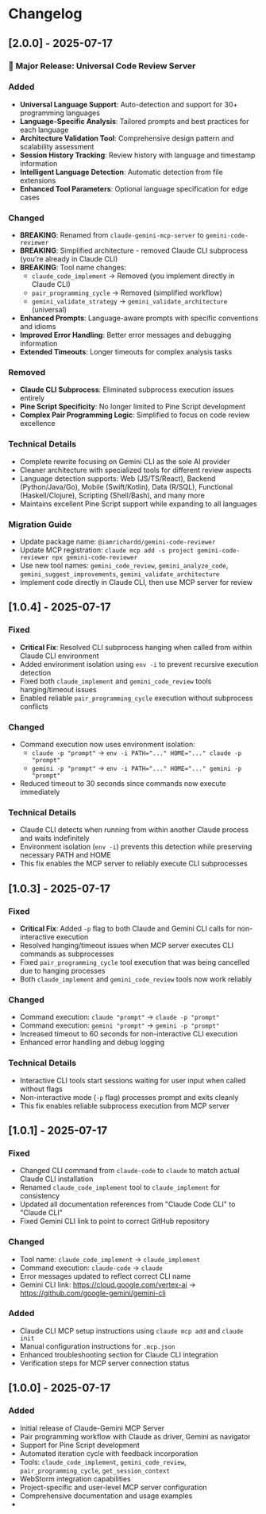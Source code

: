 # Changelog

## [2.0.0] - 2025-07-17

### 🚀 Major Release: Universal Code Review Server

### Added
- **Universal Language Support**: Auto-detection and support for 30+ programming languages
- **Language-Specific Analysis**: Tailored prompts and best practices for each language
- **Architecture Validation Tool**: Comprehensive design pattern and scalability assessment
- **Session History Tracking**: Review history with language and timestamp information
- **Intelligent Language Detection**: Automatic detection from file extensions
- **Enhanced Tool Parameters**: Optional language specification for edge cases

### Changed
- **BREAKING**: Renamed from `claude-gemini-mcp-server` to `gemini-code-reviewer`
- **BREAKING**: Simplified architecture - removed Claude CLI subprocess (you're already in Claude CLI)
- **BREAKING**: Tool name changes:
  - `claude_code_implement` → Removed (you implement directly in Claude CLI)
  - `pair_programming_cycle` → Removed (simplified workflow)
  - `gemini_validate_strategy` → `gemini_validate_architecture` (universal)
- **Enhanced Prompts**: Language-aware prompts with specific conventions and idioms
- **Improved Error Handling**: Better error messages and debugging information
- **Extended Timeouts**: Longer timeouts for complex analysis tasks

### Removed
- **Claude CLI Subprocess**: Eliminated subprocess execution issues entirely
- **Pine Script Specificity**: No longer limited to Pine Script development
- **Complex Pair Programming Logic**: Simplified to focus on code review excellence

### Technical Details
- Complete rewrite focusing on Gemini CLI as the sole AI provider
- Cleaner architecture with specialized tools for different review aspects
- Language detection supports: Web (JS/TS/React), Backend (Python/Java/Go), Mobile (Swift/Kotlin), Data (R/SQL), Functional (Haskell/Clojure), Scripting (Shell/Bash), and many more
- Maintains excellent Pine Script support while expanding to all languages

### Migration Guide
- Update package name: `@iamrichardd/gemini-code-reviewer`
- Update MCP registration: `claude mcp add -s project gemini-code-reviewer npx gemini-code-reviewer`
- Use new tool names: `gemini_code_review`, `gemini_analyze_code`, `gemini_suggest_improvements`, `gemini_validate_architecture`
- Implement code directly in Claude CLI, then use MCP server for review

## [1.0.4] - 2025-07-17

### Fixed
- **Critical Fix**: Resolved CLI subprocess hanging when called from within Claude CLI environment
- Added environment isolation using `env -i` to prevent recursive execution detection
- Fixed both `claude_implement` and `gemini_code_review` tools hanging/timeout issues
- Enabled reliable `pair_programming_cycle` execution without subprocess conflicts

### Changed
- Command execution now uses environment isolation:
  - `claude -p "prompt"` → `env -i PATH="..." HOME="..." claude -p "prompt"`
  - `gemini -p "prompt"` → `env -i PATH="..." HOME="..." gemini -p "prompt"`
- Reduced timeout to 30 seconds since commands now execute immediately

### Technical Details
- Claude CLI detects when running from within another Claude process and waits indefinitely
- Environment isolation (`env -i`) prevents this detection while preserving necessary PATH and HOME
- This fix enables the MCP server to reliably execute CLI subprocesses

## [1.0.3] - 2025-07-17

### Fixed
- **Critical Fix**: Added `-p` flag to both Claude and Gemini CLI calls for non-interactive execution
- Resolved hanging/timeout issues when MCP server executes CLI commands as subprocesses
- Fixed `pair_programming_cycle` tool execution that was being cancelled due to hanging processes
- Both `claude_implement` and `gemini_code_review` tools now work reliably

### Changed
- Command execution: `claude "prompt"` → `claude -p "prompt"`
- Command execution: `gemini "prompt"` → `gemini -p "prompt"`
- Increased timeout to 60 seconds for non-interactive CLI execution
- Enhanced error handling and debug logging

### Technical Details
- Interactive CLI tools start sessions waiting for user input when called without flags
- Non-interactive mode (`-p` flag) processes prompt and exits cleanly
- This fix enables reliable subprocess execution from MCP server

## [1.0.1] - 2025-07-17

### Fixed
- Changed CLI command from `claude-code` to `claude` to match actual Claude CLI installation
- Renamed `claude_code_implement` tool to `claude_implement` for consistency
- Updated all documentation references from "Claude Code CLI" to "Claude CLI"
- Fixed Gemini CLI link to point to correct GitHub repository

### Changed
- Tool name: `claude_code_implement` → `claude_implement`
- Command execution: `claude-code` → `claude`
- Error messages updated to reflect correct CLI name
- Gemini CLI link: https://cloud.google.com/vertex-ai → https://github.com/google-gemini/gemini-cli

### Added
- Claude CLI MCP setup instructions using `claude mcp add` and `claude init`
- Manual configuration instructions for `.mcp.json`
- Enhanced troubleshooting section for Claude CLI integration
- Verification steps for MCP server connection status

## [1.0.0] - 2025-07-17

### Added
- Initial release of Claude-Gemini MCP Server
- Pair programming workflow with Claude as driver, Gemini as navigator
- Support for Pine Script development
- Automated iteration cycle with feedback incorporation
- Tools: `claude_code_implement`, `gemini_code_review`, `pair_programming_cycle`, `get_session_context`
- WebStorm integration capabilities
- Project-specific and user-level MCP server configuration
- Comprehensive documentation and usage examples
- 